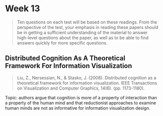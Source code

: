 # Week 13

> Ten questions on each test will be based on these readings. From the perspective of the test, your emphasis in reading these papers should be in getting a sufficient understanding of the material to answer high-level questions about the paper, as well as to be able to find answers quickly for more specific questions.

## Distributed Cognition As A Theoretical Framework For Information Visualization

> Liu, Z., Nersessian, N., & Stasko, J. (2008). Distributed cognition as a theoretical framework for information visualization. IEEE Transactions on Visualization and Computer Graphics, 14(6). (pp. 1173-1180).

Topic: authors argue that cognition is more of a property of interaction than a property of the human mind and that reductionist approaches to examine human minds are not as informative for information visualization design.

